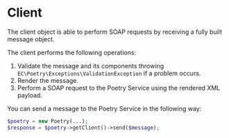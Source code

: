 # Client

The client object is able to perform SOAP requests by receiving a fully built message object.

The client performs the following operations:

1. Validate the message and its components throwing `EC\Poetry\Exceptions\ValidationException` if a problem occurs.
2. Render the message.
3. Perform a SOAP request to the Poetry Service using the rendered XML payload.

You can send a message to the Poetry Service in the following way:

```php
$poetry = new Poetry(...);
$response = $poetry->getClient()->send($message);
```
